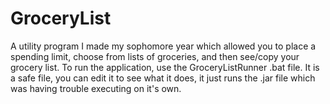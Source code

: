 # GroceryList
A utility program I made my sophomore year which allowed you to place a spending limit, choose from lists of groceries, and then see/copy your grocery list.
To run the application, use the GroceryListRunner .bat file. It is a safe file, you can edit it to see what it does, it just runs the .jar file which was having trouble executing on it's own.
